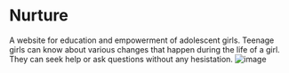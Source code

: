 # Nurture
A website for education and empowerment of adolescent girls. Teenage girls can know about various changes that happen during the life of a girl. They can seek help or ask questions without any hesistation.
![image](https://github.com/khushi767/Nurture/assets/99918465/d555d8ac-9e00-47cf-b4fb-fb8ed0e1fa96)


